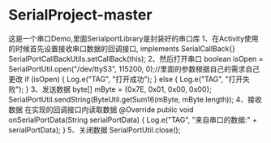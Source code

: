 # SerialProject-master
这是一个串口Demo,里面SerialportLibrary是封装好的串口库
1、在Activity使用的时候首先设置接收串口数据的回调接口,
  implements SerialCallBack{}
  SerialPortCallBackUtils.setCallBack(this);
2、然后打开串口
  boolean isOpen = SerialPortUtil.open("/dev/ttyS3", 115200, 0);//里面的参数根据自己的需求自己更改
  if (isOpen) {
      Log.e("TAG", "打开成功");
  } else {
      Log.e("TAG", "打开失败");
  }
3、发送数据
  byte[] mByte = {0x7E, 0x01, 0x00, 0x00};
  SerialPortUtil.sendString(ByteUtil.getSum16(mByte, mByte.length));
4、接收数据
  在实现的回调接口内读取数据
  @Override
  public void onSerialPortData(String serialPortData) {
      Log.e("TAG", "来自串口的数据:" + serialPortData);
  }
5、关闭数据
  SerialPortUtil.close();
